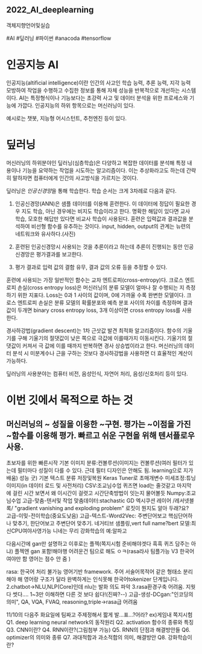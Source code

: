 ## 2022_AI_deeplearning
객체지향언어및실습

#AI #딮러닝 #파이썬 #anacoda #tensorflow

# 인공지능 AI
 인공지능(altificial intelligence)이란 인간의 사고인 학습 능력, 추론 능력, 지각 능력 모방하여 작업을 수행하고 수집한 정보를 통해 자체 성능을 반복적으로 개선하는 시스템이다. AI는 특정형식이나 기능보다는 초강력 사고 및 데이터 분석을 위한 프로세스와 기능에 가깝다. 인공지능의 하위 항목으로는 머신러닝이 있다.
 
  예시로는 챗봇, 지능형 어시스턴트, 추천엔진 등이 있다.

# 딮러닝
 머신러닝의 하위분야인 딮러닝(심층학습)은 다양하고 복잡한 데이터를 분석해 특정 내용이나 기능을 요약하는 작업을 시도하는 알고리즘이다. 이는 추상화라고도 하는데 간략히 말하자면 컴퓨터에게 인간의 사고방식을 가르치는 것이다. 
 
 딮러닝은 *인공신경망*을 통해 학습한다. 학습 순서는 크게 3차례로 다음과 같다.
 
 1. 인공신경망(ANN)은 샘플 데이터를 이용해 훈련한다. 이 데이터에 정답이 필요한 경우 지도 학습, 아닌 경우에는 비지도 학습이라고 한다. 명확한 해답이 있다면 교사 학습, 모호한 해답만 있다면 비교사 학습이 사용된다. 훈련은 입력값과 결과값을 분석하여 비선형 함수를 유추하는 것이다. input, hidden, output의 관계는 뉴련의 네트워크와 유사하다.(사진)
 
 2. 훈련된 인공신경망시 사용되는 것을 추론이라고 하는데 추론이 진행되는 동안 인공신경망은 평가결과를 보고한다. 
 
 3. 평가 결과로 입력 값의 결함 유무, 결과 값의 오류 등을 추정할 수 있다.
 
 훈련에 사용되는 가장 일반적인 함수는 교차 엔트로피(cross-entropy)다. 크로스 엔트로피 손실(cross entropy loss)은 머신러닝의 분류 모델이 얼마나 잘 수행되는 지 측정하기 위한 지표다. Loss는 0과 1 사이의 값이며, 0에 가까울 수록 완변한 모델이다. 크로스 엔트로피 손실은 분류 모델의 확률분포와 예측 분포 사이의 차이를 측정하며 결과 값이 두개면 binary cross entropy loss, 3개 이상이면 cross entropy loss를 사용한다. 
 
 경사하강법(gradient descent)는 1차 근삿값 발견 최적화 알고리즘이다. 함수의 기울기를 구해 기울기의 절댓값이 낮은 쪽으로 극값에 이를때가지 이동시킨다. 기울기의 절댓값이 커져서 극 값에 이를 때까지 반복하면 경사 상승법이라고 한다. 머신러닝의 데이터 분석 시 미분계수나 근을 구하는 것보다 경사하강법을 사용하면 더 효율적인 계산이 가능하다.
 
  딮러닝의 사용분야는 컴퓨터 비전, 음성인식, 자연어 처리, 음성/신호처리 등이 있다. 
  
  
# 이번 깃에서 목적으로 하는 것

머신러닝의 ~ 성질을 이용한 ~구현. 평가는 ~이점을 가진 ~함수를 이용해 평가. 빠르고 쉬운 구현을 위해 텐서플로우 사용. 
---
초보자를 위한 빠른시작
기본 이미지 분류:컨볼루션(이미지는 컨볼루션(여러 필터가 있는데 필터마다 성질이 다를 수 있다. 근데 필터 디자인은 안해도 됨. learning으로 지가 배움) 성능 굿)
기본 텍스트 분류
저장및복원
Keras Tuner로 초매개변수 미세조정:튜닝
이미지(in 데이터 로드 및 사전처리)
CSV:조교님수업 퀴즈면 load는 줄것같고 마지막에 걸린 시간 보면서 왜 이시간이 걸렷고 시간단축방법이 잇는지 물어볼듯
Numpy:조교님수업
고급-맞춤-텐서및 작업 
           맞춤데이터:stachastic GD 엑시쿠션 레이어 /레서넷블록/ "gradient vanishing and exploding problem"
     로짓이 뭔지도 알아 두래?요?   
고급-이밎-전이학습(중요도낮음)
고급-텍스트-Word2Vec: 주변단어보고 핵심단어하나 맞추기, 한단어보고 주변단어 맞추기. 네거티브 샘플링,vert full name?bert 모델:최신CPU여야사영가능 니네는 무리
강화학습의 예:알파고

다음시간에 gan만 설명하고 이후로는 플젝(쪽지시험 준비해야겟다 흑흑 퀴즈 담주는 아냐) 플젝엔 gan 포함!해야행 어려운건 팀으로 해도 ㅇㅋ(rasa라사 팀플가능 V3 한국어여야만 함 영어는 점수 안 줌 )

rasa: 한국어 처리 불가능 영어기반 framework. 주어 서술어목적어 같은 형태소 분리 해야 해 영어랑 구조가 달라 완벽하게는 인식못해 한국어tokenizer 단계입니다.
2.chatbot->NLU,NLP(Core)인데 nlu는 발화 의도 파악
3.rasa환경구축 어려움. 지웟다 썻다....
1~3만 이해하면 다른 것 보다 쉽다!(진짜?--)
고급-생성-DCgan:"인코딩의 의미", QA, VQA, FVAQ, reasoning,triple->rasa급 어려움

11/10의 다음주 화요일에 팀짜고 주제정해서 짧게 발...표...?어라?
ex)게임내
쪽지시험 
Q1. deep learning neural network의 동작원리
Q2. activation 함수의 종류와 특징
Q3. CNN이란?
Q4. RNN이란?(그림첨부 가능)
Q5. RNN의 단점과 해결방안들
Q6. optimizer의 의미와 종류
Q7. 과대적합과 과소적합의 의미, 해결방안
Q8. 강화학습이란?
